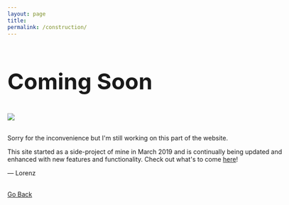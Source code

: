 ```yaml
---
layout: page
title:
permalink: /construction/
---
```

<style>
  h1 { font-size: 50px; }
  article { display: block; text-align: left; width: 650px; margin: 0 auto; }
</style>

<article>
    <h1>Coming Soon</h1>
    <img src="../assets/compass.jpg">
    <div>
    	<br>
        <p>Sorry for the inconvenience but I'm still working on this part of the website. </p>
        <p> This site started as a side-project of mine in March 2019 and is continually being updated and enhanced with new features and functionality. Check out what's to come <a href="https://github.com/LorenzMenendez/LorenzMenendez.github.io/blob/master/webplan.md">here</a>! </p>
        <p>&mdash; Lorenz</p>

<br>
<a href="javascript:history.back()">Go Back</a>
    </div>
</article>
